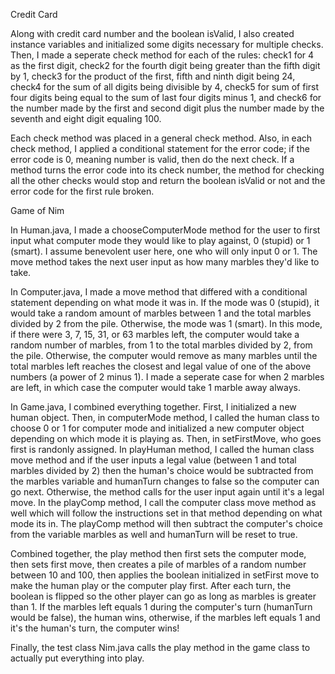 Credit Card

Along with credit card number and the boolean isValid, I also created instance 
variables and initialized some digits necessary for multiple checks. Then, I
made a seperate check method for each of the rules: check1 for 4 as the first
digit, check2 for the fourth digit being greater than the fifth digit by 1,
check3 for the product of the first, fifth and ninth digit being 24, check4 
for the sum of all digits being divisible by 4, check5 for sum of first four
digits being equal to the sum of last four digits minus 1, and check6 for the
number made by the first and second digit plus the number made by the seventh 
and eight digit equaling 100.

Each check method was placed in a general check method. Also, in each check 
method, I applied a conditional statement for the error code; if the error code
is 0, meaning number is valid, then do the next check. If a method turns the 
error code into its check number, the method for checking all the other checks 
would stop and return the boolean isValid or not and the error code for the
first rule broken.


Game of Nim

In Human.java, I made a chooseComputerMode method for the user to first input 
what computer mode they would like to play against, 0 (stupid) or 1 (smart). I 
assume benevolent user here, one who will only input 0 or 1. The move method 
takes the next user input as how many marbles they'd like to take.

In Computer.java, I made a move method that differed with a conditional
statement depending on what mode it was in. If the mode was 0 (stupid), it
would take a random amount of marbles between 1 and the total marbles divided by
2 from the pile. Otherwise, the mode was 1 (smart). In this mode, if there were 
3, 7, 15, 31, or 63 marbles left, the computer would take a random number of 
marbles, from 1 to the total marbles divided by 2, from the pile. Otherwise, the
computer would remove as many marbles until the total marbles left reaches the 
closest and legal value of one of the above numbers (a power of 2 minus 1). 
I made a seperate case for when 2 marbles are left, in which case the computer 
would take 1 marble away always.

In Game.java, I combined everything together. First, I initialized a new human
object. Then, in computerMode method, I called the human class to choose 0 or 1
for computer mode and initialized a new computer object depending on which mode 
it is playing as. Then, in setFirstMove, who goes first is randonly assigned. In
playHuman method, I called the human class move method and if the user inputs a
legal value (between 1 and total marbles divided by 2) then the human's choice
would be subtracted from the marbles variable and humanTurn changes to false so
the computer can go next. Otherwise, the method calls for the user input again 
until it's a legal move. In the playComp method, I call the computer class move 
method as well which will follow the instructions set in that method depending 
on what mode its in. The playComp method will then subtract the computer's 
choice from the variable marbles as well and humanTurn will be reset to true. 

Combined together, the play method then first sets the computer mode, then sets 
first move, then creates a pile of marbles of a random number between 10 and
100, then applies the boolean initialized in setFirst move to make the human
play or the computer play first. After each turn, the boolean is flipped so the 
other player can go as long as marbles is greater than 1. If the marbles left 
equals 1 during the computer's turn (humanTurn would be false), the human wins,
otherwise, if the marbles left equals 1 and it's the human's turn, the computer
wins!

Finally, the test class Nim.java calls the play method in the game class to
actually put everything into play.
